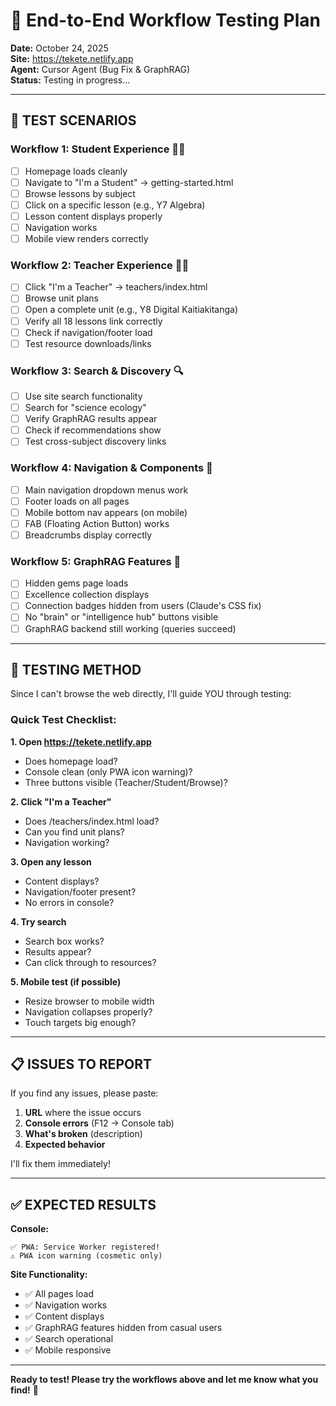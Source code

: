 # 🧪 End-to-End Workflow Testing Plan

**Date:** October 24, 2025  
**Site:** https://tekete.netlify.app  
**Agent:** Cursor Agent (Bug Fix & GraphRAG)  
**Status:** Testing in progress...

---

## 🎯 **TEST SCENARIOS**

### **Workflow 1: Student Experience** 👨‍🎓
- [ ] Homepage loads cleanly
- [ ] Navigate to "I'm a Student" → getting-started.html
- [ ] Browse lessons by subject
- [ ] Click on a specific lesson (e.g., Y7 Algebra)
- [ ] Lesson content displays properly
- [ ] Navigation works
- [ ] Mobile view renders correctly

### **Workflow 2: Teacher Experience** 👨‍🏫
- [ ] Click "I'm a Teacher" → teachers/index.html
- [ ] Browse unit plans
- [ ] Open a complete unit (e.g., Y8 Digital Kaitiakitanga)
- [ ] Verify all 18 lessons link correctly
- [ ] Check if navigation/footer load
- [ ] Test resource downloads/links

### **Workflow 3: Search & Discovery** 🔍
- [ ] Use site search functionality
- [ ] Search for "science ecology"
- [ ] Verify GraphRAG results appear
- [ ] Check if recommendations show
- [ ] Test cross-subject discovery links

### **Workflow 4: Navigation & Components** 🧭
- [ ] Main navigation dropdown menus work
- [ ] Footer loads on all pages
- [ ] Mobile bottom nav appears (on mobile)
- [ ] FAB (Floating Action Button) works
- [ ] Breadcrumbs display correctly

### **Workflow 5: GraphRAG Features** 🧠
- [ ] Hidden gems page loads
- [ ] Excellence collection displays
- [ ] Connection badges hidden from users (Claude's CSS fix)
- [ ] No "brain" or "intelligence hub" buttons visible
- [ ] GraphRAG backend still working (queries succeed)

---

## 🔧 **TESTING METHOD**

Since I can't browse the web directly, I'll guide YOU through testing:

### **Quick Test Checklist:**

**1. Open https://tekete.netlify.app**
  - Does homepage load?
  - Console clean (only PWA icon warning)?
  - Three buttons visible (Teacher/Student/Browse)?

**2. Click "I'm a Teacher"**
  - Does /teachers/index.html load?
  - Can you find unit plans?
  - Navigation working?

**3. Open any lesson**
  - Content displays?
  - Navigation/footer present?
  - No errors in console?

**4. Try search**
  - Search box works?
  - Results appear?
  - Can click through to resources?

**5. Mobile test (if possible)**
  - Resize browser to mobile width
  - Navigation collapses properly?
  - Touch targets big enough?

---

## 📋 **ISSUES TO REPORT**

If you find any issues, please paste:
1. **URL** where the issue occurs
2. **Console errors** (F12 → Console tab)
3. **What's broken** (description)
4. **Expected behavior**

I'll fix them immediately!

---

## ✅ **EXPECTED RESULTS**

**Console:**
```
✅ PWA: Service Worker registered!
⚠️ PWA icon warning (cosmetic only)
```

**Site Functionality:**
- ✅ All pages load
- ✅ Navigation works
- ✅ Content displays
- ✅ GraphRAG features hidden from casual users
- ✅ Search operational
- ✅ Mobile responsive

---

**Ready to test! Please try the workflows above and let me know what you find!** 🚀

